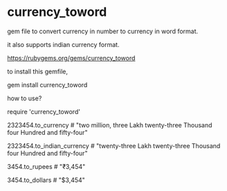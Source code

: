 # currency_toword

gem file to convert currency in number to currency in word format.

it also supports indian currency format.

https://rubygems.org/gems/currency_toword 

to install this gemfile,

gem install currency_toword

how to use?

require 'currency_toword'

2323454.to_currency # "two million, three Lakh twenty-three Thousand four Hundred and fifty-four"

2323454.to_indian_currency # "twenty-three Lakh twenty-three Thousand four Hundred and fifty-four"

3454.to_rupees # "₹3,454"

3454.to_dollars # "$3,454"
